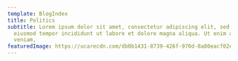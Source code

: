 ```yaml
---
template: BlogIndex
title: Politics
subtitle: Lorem ipsum dolor sit amet, consectetur adipiscing elit, sed do
  eiusmod tempor incididunt ut labore et dolore magna aliqua. Ut enim ad minim
  veniam,
featuredImage: https://ucarecdn.com/db0b1431-8739-426f-970d-8a80eacf02ef/-/preview/-/rotate/270/
---
```

